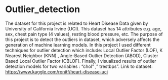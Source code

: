 # Outlier_detection
The dataset for this project is related to Heart Disease Data given by University of California Irvine (UCI).
This dataset has 14 attributes e.g. age, sex, chest pain type (4 values), resting blood pressure, etc. 
The purpose of this project is to detect the outliers in dataset, which adversely affects the generation of machine learning models. 
In this project I used different techniques for outlier detection which include: Local Outlier Factor (LOF), K Nearest Neighbor (KNN) , Angle-Based Outlier Detection (ABOD), Cluster Based Local Outlier Factor (CBLOF). 
Finally, I visualized results of outlier detection models for two variables : “chol” ,” trestbps”.
Link to dataset: https://www.kaggle.com/ronitf/heart-disease-uci
